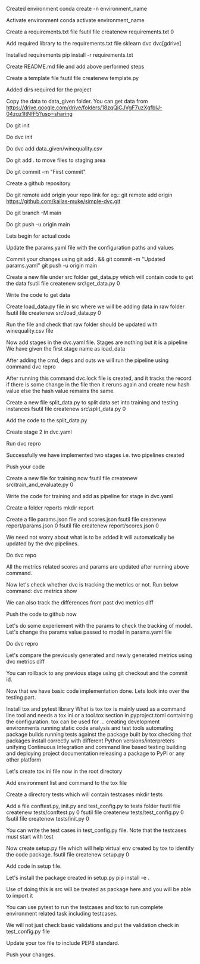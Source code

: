 Created environment conda create -n environment_name

Activate environment conda activate environment_name

Create a requirements.txt file fsutil file createnew requirements.txt 0

Add required library to the requirements.txt file sklearn dvc dvc[gdrive]

Installed requirements pip install -r requirements.txt

Create README.md file and add above performed steps

Create a template file fsutil file createnew template.py

Added dirs required for the project

Copy the data to data_given folder. You can get data from https://drive.google.com/drive/folders/18zqQiCJVgF7uzXgfbIJ-04zgz1ItNfF5?usp=sharing

Do git init

Do dvc init

Do dvc add data_given/winequality.csv

Do git add . to move files to staging area

Do git commit -m "First commit"

Create a github repository

Do git remote add origin your repo link for eg.: git remote add origin https://github.com/kailas-muke/simple-dvc.git

Do git branch -M main

Do git push -u origin main

Lets begin for actual code

Update the params.yaml file with the configuration paths and values

Commit your changes using git add . && git commit -m "Updated params.yaml" git push -u origin main

Create a new file under src folder get_data.py which will contain code to get the data fsutil file createnew src\get_data.py 0

Write the code to get data

Create load_data.py file in src where we will be adding data in raw folder fsutil file createnew src\load_data.py 0

Run the file and check that raw folder should be updated with winequality.csv file

Now add stages in the dvc.yaml file. Stages are nothing but it is a pipeline We have given the first stage name as load_data

After adding the cmd, deps and outs we will run the pipeline using command dvc repro

After running this command dvc.lock file is created, and it tracks the record if there is some change in the file then it reruns again and create new hash value else the hash value remains the same.

Create a new file split_data.py to split data set into training and testing instances fsutil file createnew src\split_data.py 0

Add the code to the split_data.py

Create stage 2 in dvc.yaml

Run dvc repro

Successfully we have implemented two stages i.e. two pipelines created

Push your code

Create a new file for training now fsutil file createnew src\train_and_evaluate.py 0

Write the code for training and add as pipeline for stage in dvc.yaml

Create a folder reports mkdir report

Create a file params.json file and scores.json fsutil file createnew report/params.json 0 fsutil file createnew report/scores.json 0

We need not worry about what is to be added it will automatically be updated by the dvc pipelines.

Do dvc repo

All the metrics related scores and params are updated after running above command.

Now let's check whether dvc is tracking the metrics or not. Run below command: dvc metrics show

We can also track the differences from past dvc metrics diff

Push the code to github now

Let's do some experiement with the params to check the tracking of model. Let's change the params value passed to model in params.yaml file

Do dvc repro

Let's compare the previously generated and newly generated metrics using dvc metrics diff

You can rollback to any previous stage using git checkout and the commit id.

Now that we have basic code implementation done. Lets look into over the testing part.

Install tox and pytest library
What is tox tox is mainly used as a command line tool and needs a tox.ini or a tool.tox section in pyproject.toml containing the configuration. tox can be used for ... creating development environments running static code analysis and test tools automating package builds running tests against the package built by tox checking that packages install correctly with different Python versions/interpreters unifying Continuous Integration and command line based testing building and deploying project documentation releasing a package to PyPI or any other platform

Let's create tox.ini file now in the root directory

Add environment list and command to the tox file

Create a directory tests which will contain testcases mkdir tests

Add a file conftest.py, init.py and test_config.py to tests folder fsutil file createnew tests/conftest.py 0 fsutil file createnew tests/test_config.py 0 fsutil file createnew tests/init.py 0

You can write the test cases in test_config.py file. Note that the testcases must start with test

Now create setup.py file which will help virtual env created by tox to identify the code package. fsutil file createnew setup.py 0

Add code in setup file.

Let's install the package created in setup.py pip install -e .

Use of doing this is src will be treated as package here and you will be able to import it

You can use pytest to run the testcases and tox to run complete environment related task including testcases.

We will not just check basic validations and put the validation check in test_config.py file

Update your tox file to include PEP8 standard.

Push your changes.